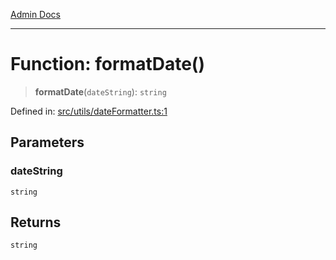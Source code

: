 [Admin Docs](/)

***

# Function: formatDate()

> **formatDate**(`dateString`): `string`

Defined in: [src/utils/dateFormatter.ts:1](https://github.com/PalisadoesFoundation/talawa-admin/blob/main/src/utils/dateFormatter.ts#L1)

## Parameters

### dateString

`string`

## Returns

`string`
